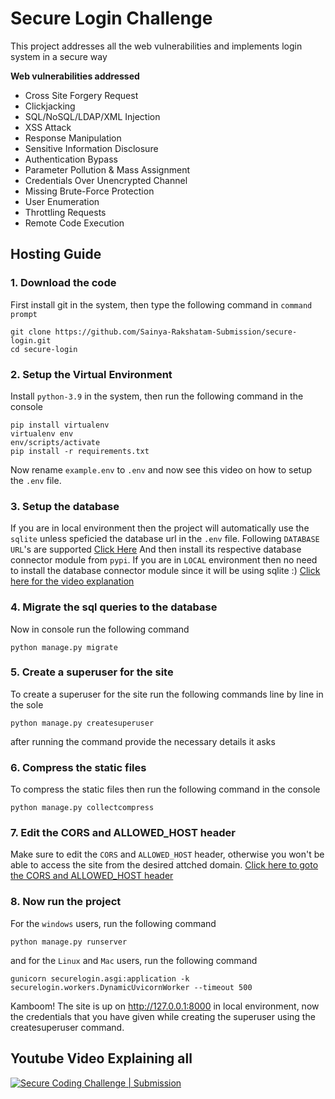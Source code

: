 # Secure Login Challenge
This project addresses all the web vulnerabilities and implements login system in a secure way

**Web vulnerabilities addressed**
- Cross Site Forgery Request
- Clickjacking
- SQL/NoSQL/LDAP/XML Injection
- XSS Attack
- Response Manipulation
- Sensitive Information Disclosure
- Authentication Bypass
- Parameter Pollution & Mass Assignment
- Credentials Over Unencrypted Channel
- Missing Brute-Force Protection
- User Enumeration
- Throttling Requests
- Remote Code Execution

## **Hosting Guide**

### 1. Download the code
First install git in the system, then type the following command in `command prompt`
```console
git clone https://github.com/Sainya-Rakshatam-Submission/secure-login.git
cd secure-login
```

### 2. Setup the Virtual Environment
Install `python-3.9` in the system, then run the following command in the console
```console
pip install virtualenv
virtualenv env
env/scripts/activate
pip install -r requirements.txt
```
Now rename `example.env` to `.env` and now see this video on how to setup the `.env` file.

### 3. Setup the database
If you are in local environment then the project will automatically use the `sqlite` unless speficied the database url in the `.env` file.
Following `DATABASE URL`'s are supported [Click Here](https://github.com/jacobian/dj-database-url#url-schema)
And then install its respective database connector module from `pypi`.
If you are in `LOCAL` environment then no need to install the database connector module since it will be using sqlite :)
[Click here for the video explanation](https://youtu.be/6iw5sA89gMo)

### 4. Migrate the sql queries to the database
Now in console run the following command
```console
python manage.py migrate
```
### 5. Create a superuser for the site
To create a superuser for the site run the following commands line by line in the sole
```console
python manage.py createsuperuser
```
after running the command provide the necessary details it asks

### 6. Compress the static files
To compress the static files then run the following command in the console
```console
python manage.py collectcompress
```

### 7. Edit the CORS and ALLOWED_HOST header
Make sure to edit the `CORS` and `ALLOWED_HOST` header, otherwise you won't be able to access the site from the desired attched domain. [Click here to goto the CORS and ALLOWED_HOST header](https://github.com/Sainya-Rakshatam-Submission/secure-login/blob/master/securelogin/settings.py#L172)

### 8. Now run the project
For the `windows` users, run the following command
```console
python manage.py runserver
```

and for the `Linux` and `Mac` users, run the following command
```console
gunicorn securelogin.asgi:application -k securelogin.workers.DynamicUvicornWorker --timeout 500
```

Kamboom! The site is up on http://127.0.0.1:8000 in local environment, now the credentials that you have given while creating the superuser using the createsuperuser command.

## Youtube Video Explaining all

[![Secure Coding Challenge | Submission](http://img.youtube.com/vi/6iw5sA89gMo/0.jpg)](http://www.youtube.com/watch?v=6iw5sA89gMo "Secure Coding Challenge | Submission")

